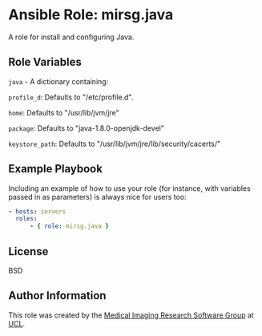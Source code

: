 Ansible Role: mirsg.java
=========

A role for install and configuring Java.

Role Variables
--------------

`java` - A dictionary containing:

`profile_d`: Defaults to "/etc/profile.d".

`home`: Defaults to "/usr/lib/jvm/jre"

`package`: Defaults to "java-1.8.0-openjdk-devel"

`keystore_path`: Defaults to "/usr/lib/jvm/jre/lib/security/cacerts/"

Example Playbook
----------------

Including an example of how to use your role (for instance, with variables
passed in as parameters) is always nice for users too:

```yaml
- hosts: servers
  roles:
      - { role: mirsg.java }
```

License
-------

BSD

Author Information
------------------

This role was created by the [Medical Imaging Research Software
Group](https://www.ucl.ac.uk/advanced-research-computing/expertise/research-software-development/medical-imaging-research-software-group)
at [UCL](https://www.ucl.ac.uk/).
